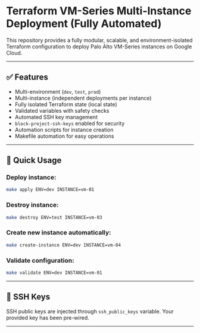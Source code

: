 
# Terraform VM-Series Multi-Instance Deployment (Fully Automated)

This repository provides a fully modular, scalable, and environment-isolated Terraform configuration to deploy Palo Alto VM-Series instances on Google Cloud.

---

## ✅ Features

- Multi-environment (`dev`, `test`, `prod`)
- Multi-instance (independent deployments per instance)
- Fully isolated Terraform state (local state)
- Validated variables with safety checks
- Automated SSH key management
- `block-project-ssh-keys` enabled for security
- Automation scripts for instance creation
- Makefile automation for easy operations

---

## 🚀 Quick Usage

### Deploy instance:

```bash
make apply ENV=dev INSTANCE=vm-01
```

### Destroy instance:

```bash
make destroy ENV=test INSTANCE=vm-03
```

### Create new instance automatically:

```bash
make create-instance ENV=dev INSTANCE=vm-04
```

### Validate configuration:

```bash
make validate ENV=dev INSTANCE=vm-01
```

---

## 🔑 SSH Keys

SSH public keys are injected through `ssh_public_keys` variable.
Your provided key has been pre-wired.

---

